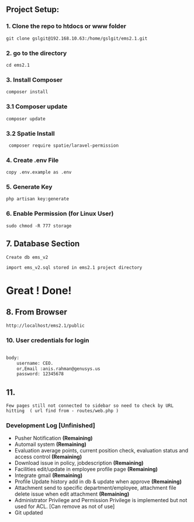 ## Project Setup:

### 1. Clone the repo to htdocs or www folder

```
git clone gslgit@192.168.10.63:/home/gslgit/ems2.1.git
```

### 2. go to the directory 
```
cd ems2.1
```

### 3. Install Composer
```
composer install
```

### 3.1 Composer update
```
composer update
```

### 3.2 Spatie Install
```
 composer require spatie/laravel-permission
```


### 4. Create .env File
```
copy .env.example as .env
```

### 5. Generate Key
```
php artisan key:generate
```

### 6. Enable Permission (for Linux User)

```
sudo chmod -R 777 storage
```

## 7. Database Section

```
Create db ems_v2
```

```
import ems_v2.sql stored in ems2.1 project directory 
```

# Great ! Done! 

## 8. From Browser
```html
http://localhost/ems2.1/public
```

### 10. User credentials for login
```html

body: 
    username: CEO.
    or,Email :anis.rahman@genusys.us
    password: 12345678
```

## 11.

```
Few pages still not connected to sidebar so need to check by URL hitting  ( url find from - routes/web.php )
```


### Development Log [Unfinished]

- Pusher Notification                   **(Remaining)**
- Automail system                       **(Remaining)**
- Evaluation average points, current position check, evaluation status and access control             **(Remaining)**
- Download issue in policy, jobdescription                       **(Remaining)**
- Facilities edit/update in employee profile page                **(Remaining)**
- Integrate gmail                                                **(Remaining)**
- Profile Update history add in db & update when approve         **(Remaining)**
- Attachment send to specific department/employee, attachment file delete issue when edit attachment  **(Remaining)**
- Administrator Privilege and Permission Privilege is implemented but not used for ACL. [Can remove as not of use] 
- Git updated


